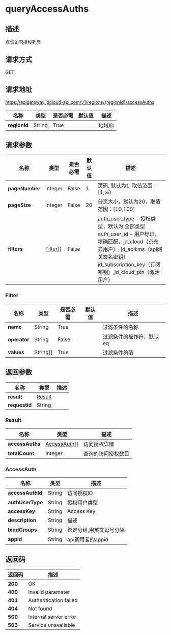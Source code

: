 # queryAccessAuths


## 描述
查询访问授权列表

## 请求方式
GET

## 请求地址
https://apigateway.jdcloud-api.com/v1/regions/{regionId}/accessAuths

|名称|类型|是否必需|默认值|描述|
|---|---|---|---|---|
|**regionId**|String|True| |地域ID|

## 请求参数
|名称|类型|是否必需|默认值|描述|
|---|---|---|---|---|
|**pageNumber**|Integer|False|1|页码, 默认为1, 取值范围：[1,∞)|
|**pageSize**|Integer|False|20|分页大小，默认为20，取值范围：[10,100]|
|**filters**|[Filter[]](queryaccessauths#filter)|False| |auth_user_type - 授权类型，默认为 全部类型<br>auth_user_id - 用户标识，精确匹配，jd_cloud（京东云用户）, jd_apikms（api网关签名密钥）, jd_subscription_key（订阅密钥）,jd_cloud_pin（激活用户）<br>|

### <div id="filter">Filter</div>
|名称|类型|是否必需|默认值|描述|
|---|---|---|---|---|
|**name**|String|True| |过滤条件的名称|
|**operator**|String|False| |过滤条件的操作符，默认eq|
|**values**|String[]|True| |过滤条件的值|

## 返回参数
|名称|类型|描述|
|---|---|---|
|**result**|[Result](queryaccessauths#result)| |
|**requestId**|String| |

### <div id="result">Result</div>
|名称|类型|描述|
|---|---|---|
|**accessAuths**|[AccessAuth[]](queryaccessauths#accessauth)|访问授权详情|
|**totalCount**|Integer|查询的访问授权数目|
### <div id="accessauth">AccessAuth</div>
|名称|类型|描述|
|---|---|---|
|**accessAuthId**|String|访问授权ID|
|**authUserType**|String|授权用户类型|
|**accessKey**|String|Access Key|
|**description**|String|描述|
|**bindGroups**|String|绑定分组,用英文逗号分隔|
|**appId**|String|api调用者的appid|

## 返回码
|返回码|描述|
|---|---|
|**200**|OK|
|**400**|Invalid parameter|
|**401**|Authentication failed|
|**404**|Not found|
|**500**|Internal server error|
|**503**|Service unavailable|
